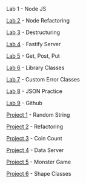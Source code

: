 Lab 1 - Node JS

[Lab 2](https://dknut.github.io/cit281Lab2/) - Node Refactoring

[Lab 3](https://dknut.github.io/cit281Lab3/) - Destructuring

[Lab 4](https://dknut.github.io/cit281Lab4/) - Fastify Server

[Lab 5](https://dknut.github.io/cit281Lab5/) - Get, Post, Put

[Lab 6](https://dknut.github.io/cit281Lab6/) - Library Classes

[Lab 7](https://dknut.github.io/cit281Lab7/) - Custom Error Classes

[Lab 8](https://dknut.github.io/cit281Lab8/) - JSON Practice

[Lab 9](https://dknut.github.io/cit281Lab9/) - Github

[Project 1](https://dknut.github.io/cit281Project1/) - Random String

[Project 2](https://dknut.github.io/cit281Project2/) - Refactoring

[Project 3](https://dknut.github.io/cit281Project3/) - Coin Count

[Project 4](https://dknut.github.io/cit281Project4/) - Data Server

[Project 5](https://dknut.github.io/cit281Project5/) - Monster Game

[Project 6](https://dknut.github.io/cit281Project6/) - Shape Classes

